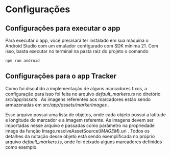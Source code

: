 # Configurações

## Configurações para executar o app

Para executar o app, você precisará ter instalado em sua máquina o Android Studio com um emulador configurado com SDK mínima 21. Com isso, basta executar no terminal na pasta raiz do projeto o comando

`npm run android`

## Configurações para o app Tracker

Como foi discutido a implementação de alguns marcadores fixos, a configuração para isso foi feita no arquivo *default_markers.ts* no diretório *src/app/assets* . As imagens referentes aos marcadores estão sendo armazenadas em *src/app/assets/markerImages* .

Esse arquivo possui uma lista de objetos, onde cada objeto possui a latitude e longitude do marcador e a imagem referente. As imagens devem ser importadas nesse arquivo e passadas como parâmetro na propriedade image da função Image.resolveAssetSource(*IMAGEM*).uri . Todos os detalhes da notação desse objeto está sendo exemplificada no próprio arquivo *default_markers.ts*, onde foi deixado alguns marcadores definidos como exemplo.
